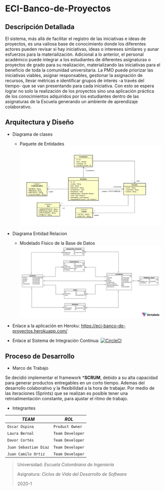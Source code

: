 # ECI-Banco-de-Proyectos

## Descripción Detallada

El sistema, más allá de facilitar el registro de las iniciativas e ideas de proyectos, es una valiosa base de conocimiento donde los diferentes actores pueden revisar si hay iniciativas, ideas o intereses similares y aunar esfuerzos para la materialización. Adicional a lo anterior, el personal académico puede integrar a los estudiantes de diferentes asignaturas o proyectos de grado para su realización, materializando las iniciativas para el beneficio de toda la comunidad universitaria. La PMO puede priorizar las iniciativas viables, asignar responsables, gestionar la asignación de recursos, llevar métricas e identificar grupos de interés -a través del tiempo- que se van presentando para cada iniciativa. Con esto se espera lograr no solo la realización de los proyectos sino una aplicación práctica de los conocimientos adquiridos por los estudiantes dentro de las asignaturas de la Escuela generando un ambiente de aprendizaje colaborativo.


## Arquitectura y Diseño


- Diagrama de clases
  + Paquete de Entidades
    ![](DClases.PNG)

- Diagrama Entidad Relacion
  + Modelado Físico de la Base de Datos
  ![](ER.png)
  
 - Enlace a la aplicación en Heroku: 
 https://eci-banco-de-proyectos.herokuapp.com/
 
 - Enlace al Sistema de Integración Continua: 
 [![CircleCI](https://circleci.com/gh/KubrikDevs/ECI-Banco-de-Proyectos.svg?style=svg)](https://circleci.com/gh/KubrikDevs/ECI-Banco-de-Proyectos)


## Proceso de Desarrollo 

- Marco de Trabajo

Se decidió implementar el framework ***SCRUM**, debido a su alta capacidad para generar productos entregables en un corto tiempo. Ademas del desarrollo colaborativo y la flexibilidad a la hora de trabajar. Por medio de las iteraciones (Sprints) que se realizan es posible tener una retroalimentación constante, para ajustar el ritmo de trabajo. 

- Integrantes

|   *TEAM*                      |        *ROL*                |
|-------------------------------|-----------------------------|
|`Oscar Ospina`                 |`Product Owner`              |
|`Laura Bernal`                 |`Team Developer`             |
|`Davor Cortés`                 |`Team Developer`             |
|`Juan Sebastian Diaz`          |`Team Developer`             |
|`Juan Camilo Ortiz`            |`Team Developer`             |







> Universidad: _Escuela Colombiana de Ingeniería_
>
> Asignatura:  _Ciclos de Vida del Desarrollo de Software_
>
> 2020-1

